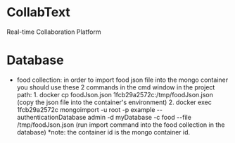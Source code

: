 # CollabText
Real-time Collaboration Platform

# Database
- food collection:
    in order to import food json file into the mongo container you should use these 2 commands in the cmd window in the project path:
        1. docker cp foodJson.json 1fcb29a2572c:/tmp/foodJson.json (copy the json file into the container's environment)
        2. docker exec 1fcb29a2572c mongoimport -u root -p example --authenticationDatabase admin -d myDatabase -c food --file /tmp/foodJson.json (run import command into the food collection in the database)
        *note: the container id is the mongo container id.